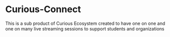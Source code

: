 # Curious-Connect
This is a sub product of Curious Ecosystem created to have one on one and one on many live streaming sessions to support students and organizations
